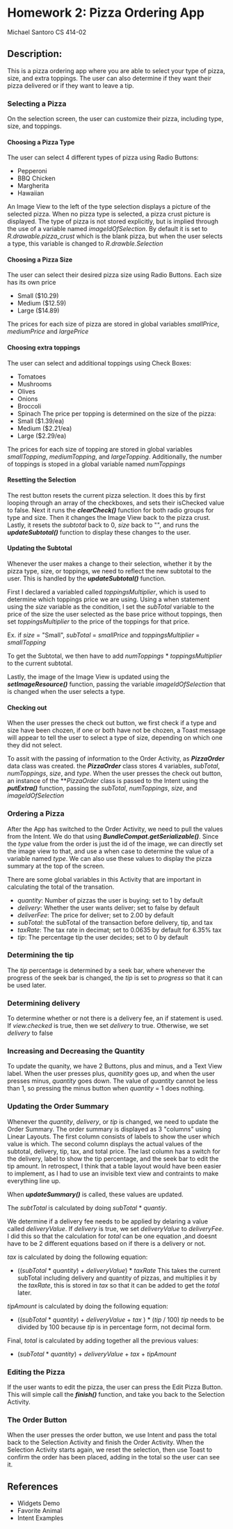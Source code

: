 # Homework 2: Pizza Ordering App
Michael Santoro
CS 414-02

## Description: 
This is a pizza ordering app where you are able to select your type of pizza, size, and extra toppings. The user can also determine if they want their pizza delivered or if they want to leave a tip.

### Selecting a Pizza
On the selection screen, the user can customize their pizza, including type, size, and toppings. 

#### Choosing a Pizza Type
The user can select 4 different types of pizza using Radio Buttons:
- Pepperoni
- BBQ Chicken
- Margherita
- Hawaiian

An Image View to the left of the type selection displays a picture of the selected pizza. When no pizza type is selected, a pizza crust picture is displayed. The type of pizza is not stored explicitly, but is implied through the use of a variable named *imageIdOfSelection*. By default it is set to *R.drawable.pizza_crust* which is the blank pizza, but when the user selects a type, this variable is changed to *R.drawble.Selection*

#### Choosing a Pizza Size
The user can select their desired pizza size using Radio Buttons. Each size has its own price
- Small ($10.29)
- Medium ($12.59)
- Large ($14.89)

The prices for each size of pizza are stored in global variables *smallPrice*, *mediumPrice* and *largePrice*

#### Choosing extra toppings
The user can select and additional toppings using Check Boxes:
- Tomatoes
- Mushrooms
- Olives
- Onions
- Broccoli
- Spinach
The price per topping is determined on the size of the pizza:
- Small ($1.39/ea)
- Medium ($2.21/ea)
- Large ($2.29/ea)

The prices for each size of topping are stored in global variables *smallTopping*, *mediumTopping*, and *largeTopping*. Additionally, the number of toppings is stoped in a global variable named *numToppings*

#### Resetting the Selection
The rest button resets the current pizza selection. It does this by first looping through an array of the checkboxes, and sets their isChecked value to false. Next it runs the ***clearCheck()*** function for both radio groups for type and size. Then it changes the Image View back to the pizza crust. Lastly, it resets the *subtotal* back to 0, *size* back to "", and runs the ***updateSubtotal()*** function to display these changes to the user.

#### Updating the Subtotal 
Whenever the user makes a change to their selection, whether it by the pizza type, size, or toppings, we need to reflect the new subtotal to the user. This is handled by the ***updateSubtotal()*** function. 

First I declared a variabled called *toppingsMultiplier*, which is used to determine which toppings price we are using. Using a when statement using the *size* variable as the condition, I set the *subTotal* variable to the price of the size the user selected as the base price without toppings, then set *toppingsMultiplier* to the price of the toppings for that price. 

Ex. if *size* = "Small", *subTotal* = *smallPrice* and *toppingsMultiplier* = *smallTopping*

To get the Subtotal, we then have to add *numToppings* * *toppingsMultiplier* to the current subtotal. 

Lastly, the image of the Image View is updated using the ***setImageResource()*** function, passing the variable *imageIdOfSelection* that is changed when the user selects a type.

#### Checking out
When the user presses the check out button, we first check if a type and size have been chozen, if one or both have not be chozen, a Toast message will appear to tell the user to select a type of size, depending on which one they did not select. 

To assit with the passing of information to the Order Activity, as ***PizzaOrder*** data class was created. the ***PizzaOrder*** class stores 4 variables, *subTotal*, *numToppings*, *size*, and *type*. When the user presses the check out button, an instance of the ***PizzaOrder* class is passed to the Intent using the ***putExtra()*** function, passing the *subTotal*, *numToppings*, *size*, and *imageIdOfSelection*

### Ordering a Pizza
After the App has switched to the Order Activity, we need to pull the values from the Intent. We do that using ***BundleCompat.getSerializable()***. Since the *type* value from the order is just the id of the image, we can directly set the image view to that, and use a when case to determine the value of a variable named *type*. We can also use these values to display the pizza summary at the top of the screen.

There are some global variables in this Activity that are important in calculating the total of the transation.
- *quantity*: Number of pizzas the user is buying; set to 1 by default
- *delivery*: Whether the user wants deliver; set to false by default
- *deliverFee*: The price for deliver; set to 2.00 by default
- *subTotal*: the subTotal of the transaction before delivery, tip, and tax
- *taxRate*: The tax rate in decimat; set to 0.0635 by default for 6.35% tax
- *tip*: The percentage tip the user decides; set to 0 by default

### Determining the tip
The *tip* percentage is determined by a seek bar, where whenever the progress of the seek bar is changed, the *tip* is set to *progress* so that it can be used later.

### Determining delivery
To determine whether or not there is a delivery fee, an if statement is used. If *view.checked* is true, then we set *delivery* to true. Otherwise, we set *delivery* to false

### Increasing and Decreasing the Quantity
To update the quanity, we have 2 Buttons, plus and minus, and a Text View label. When the user presses plus, *quanitity* goes up, and when the user presses minus, *quantity* goes down. The value of *quantity* cannot be less than 1, so pressing the minus button when *quantity* = 1 does nothing. 

### Updating the Order Summary
Whenever the *quantity*, *delivery*, or *tip* is changed, we need to update the Order Summary. The order summary is displayed as 3 "columns" using Linear Layouts. The first column consists of labels to show the user which value is which. The second column displays the actual values of the subtotal, delivery, tip, tax, and total price. The last column has a switch for the delivery, label to show the tip percentage, and the seek bar to edit the tip amount. In retrospect, I think that a table layout would have been easier to implement, as I had to use an invisible text view and contraints to make everything line up.

When ***updateSummary()*** is called, these values are updated. 

The *subtTotal* is calculated by doing *subTotal* * *quantiy*. 

We determine if a delivery fee needs to be applied by delaring a value called *deliveryValue*. If *delivery* is true, we set *deliveryValue* to *deliveryFee*. I did this so that the calculation for *total* can be one equation ,and doesnt have to be 2 different equations based on if there is a delivery or not. 

*tax* is calculated by doing the following equation:
- ((*subTotal* * *quantity*) + *deliveryValue*) * *taxRate*
This takes the current subTotal including delivery and quantity of pizzas, and multiplies it by the *taxRate*, this is stored in *tax* so that it can be added to get the *total* later.

*tipAmount* is calculated by doing the following equation:
- ((*subTotal* * *quantity*) + *deliveryValue* + *tax* ) * (*tip* / 100)
*tip* needs to be divided by 100 because *tip* is in percentage form, not decimal form.

Final, *total* is calculated by adding together all the previous values:
- (*subTotal* * *quantity*) + *deliveryValue* + *tax* + *tipAmount*

### Editing the Pizza
If the user wants to edit the pizza, the user can press the Edit Pizza Button. This will simple call the ***finish()*** function, and take you back to the Selection Activity.

### The Order Button
When the user presses the order button, we use Intent and pass the total back to the Selection Activity and finish the Order Activity. When the Selection Activity starts again, we reset the selection, then use Toast to confirm the order has been placed, adding in the total so the user can see it. 

## References
- Widgets Demo
- Favorite Animal
- Intent Examples
